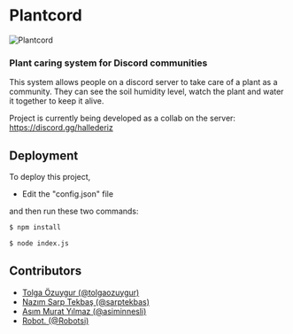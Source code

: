 # Plantcord

![Plantcord](https://i.imgur.com/QjTjUcx.png)

### Plant caring system for Discord communities

This system allows people on a discord server to take care of a plant as a community. 
They can see the soil humidity level, watch the plant and water it together to keep it alive. 

Project is currently being developed as a collab on the server: https://discord.gg/hallederiz

## Deployment

To deploy this project,
- Edit the "config.json" file

and then run these two commands:

``` bash
$ npm install
```
``` bash
$ node index.js
```
## Contributors

- [Tolga Özuygur (@tolgaozuygur)](https://github.com/tolgaozuygur)
- [Nazım Sarp Tekbaş (@sarptekbas)](https://github.com/sarptekbas)
- [Asım Murat Yılmaz (@asiminnesli)](https://github.com/asiminnesli)
- [Robot. (@Robotsi)](https://github.com/Robotsi)
